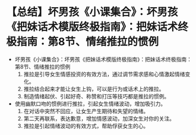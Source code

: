 # 【总结】坏男孩《小课集合》：坏男孩《把妹话术模版终极指南》：把妹话术终极指南：第8节、情绪推拉的惯例

-   坏男孩《小课集合》：坏男孩《把妹话术模版终极指南》：把妹话术终极指南：第8节、情绪推拉的惯例
    1.  推拉是引导女生情感投资的有效方法，通过调节需求感和心情激起情绪变化。
    2.  推拉结合起来才能让女生上钩，可以是行为或话术上的推拉。
    3.  制造情绪起伏、引起好奇、称赞和打压等技巧都是推拉的惯例。
-   使用幽默口吻的惯例进行推拉，引起女生情绪波动，增加吸引力。
    1.  在对话中突然不回应，让女生产生期待和失望的情绪。
    2.  第二天再联系，表达歉意，增加情感波动，加深女生对你的关注。
    3.  推拉是引起情绪波动的有效方式，帮助俘获女生的心。
